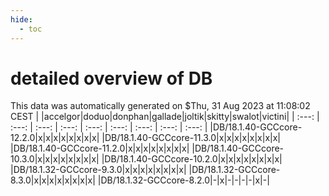 ```yaml
---
hide:
  - toc
---
```


detailed overview of DB
=======================


This data was automatically generated on $Thu, 31 Aug 2023 at 11:08:02 CEST
| |accelgor|doduo|donphan|gallade|joltik|skitty|swalot|victini|
| :---: | :---: | :---: | :---: | :---: | :---: | :---: | :---: | :---: |
|DB/18.1.40-GCCcore-12.2.0|x|x|x|x|x|x|x|x|
|DB/18.1.40-GCCcore-11.3.0|x|x|x|x|x|x|x|x|
|DB/18.1.40-GCCcore-11.2.0|x|x|x|x|x|x|x|x|
|DB/18.1.40-GCCcore-10.3.0|x|x|x|x|x|x|x|x|
|DB/18.1.40-GCCcore-10.2.0|x|x|x|x|x|x|x|x|
|DB/18.1.32-GCCcore-9.3.0|x|x|x|x|x|x|x|x|
|DB/18.1.32-GCCcore-8.3.0|x|x|x|x|x|x|x|x|
|DB/18.1.32-GCCcore-8.2.0|-|x|-|-|-|-|x|-|

